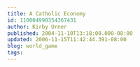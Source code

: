 ```yaml
---
title: A Catholic Economy
id: 110004990354367431
author: Kirby Urner
published: 2004-11-10T13:18:00.000-08:00
updated: 2006-11-15T11:42:44.391-08:00
blog: world_game
tags: 
---
```


